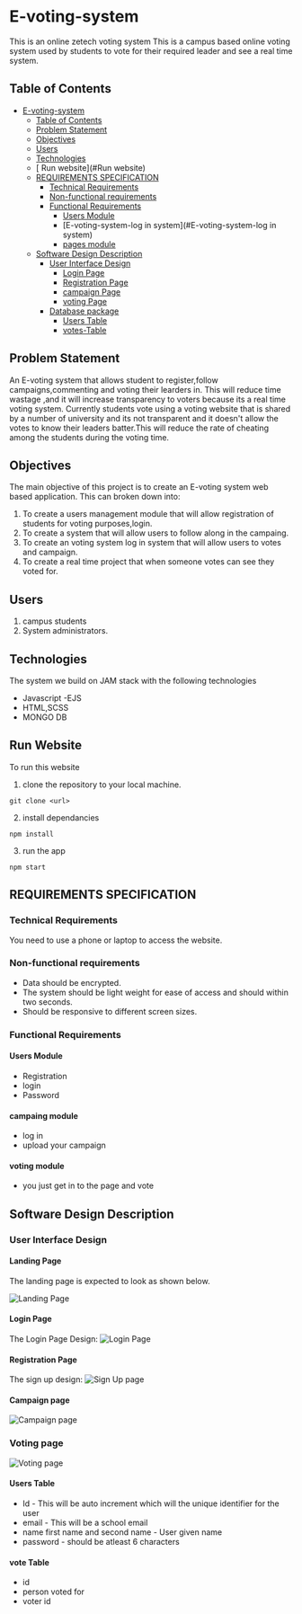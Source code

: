# E-voting-system
This is an online zetech voting system 
This is a campus based online voting system used by students to vote for their required leader and see a real time system.
## Table of Contents
- [E-voting-system](#E-voting-system)
  - [Table of Contents](#table-of-contents)
  - [Problem Statement](#problem-statement)
  - [Objectives](#objectives)
  - [Users](#users)
  - [Technologies](#technologies)
  - [ Run website](#Run website)
  - [REQUIREMENTS SPECIFICATION](#requirements-specification)
    - [Technical Requirements](#technical-requirements)
    - [Non-functional requirements](#non-functional-requirements)
    - [Functional Requirements](#functional-requirements)
      - [Users Module](#users-module)
      - [E-voting-system-log in system](#E-voting-system-log in system)
      - [pages module](#pages-module)
  - [Software Design Description](#software-design-description)
    - [User Interface Design](#user-interface-design)
      - [Login Page](#login-page)
      - [Registration Page](#registration-page)
      - [campaign Page](#campaign-page)
      - [voting Page](#voting-page)
    - [Database package](#database-package)
      - [Users Table](#users-table)
      - [votes-Table](#votes-table)

## Problem Statement
An E-voting system that allows student to register,follow campaigns,commenting and voting their learders in. This will reduce time wastage ,and it will increase transparency to voters because its a real time voting system. Currently students vote using a voting website that is shared by a number of university and its not transparent and it doesn't allow the votes to know their leaders batter.This will reduce the rate of cheating among the students during the voting time.

## Objectives
The main objective of this project is to create an E-voting system  web based application. This can broken down into:
1. To create a users management module that will allow registration of students for voting purposes,login.
2. To create a  system that will allow users to follow along in the campaing.
3. To create an voting system log in system  that will allow users to votes and campaign.
4. To create a real time project that when someone votes can see they voted for.

## Users
1. campus students
2. System administrators.

## Technologies
The system we build on JAM stack with the following technologies
- Javascript
-EJS
- HTML,SCSS
- MONGO DB

## Run Website
To run this website
1. clone the repository to your local machine.
```#!/bin/bash
git clone <url>
```
2. install dependancies
```#!/bin/bash
npm install
```
3. run the app
```#!/bin/bash
npm start
```

## REQUIREMENTS SPECIFICATION

### Technical Requirements
You need to use a phone or laptop to access the website.

### Non-functional requirements
- Data should be encrypted.
- The system should be light weight for ease of access and should within two seconds.
- Should be responsive to different screen sizes.

### Functional Requirements

#### Users Module
- Registration
- login
- Password

#### campaing module
- log in
- upload your campaign

#### voting module
- you just get in to the page and vote 


## Software Design Description


### User Interface Design


#### Landing Page
The landing page is expected to look as shown below.

![Landing Page](./documentation/landing.png)

#### Login Page

The Login Page Design:
![Login Page](documentation/login.png)

#### Registration Page

The sign up design:
![Sign Up page](documentation/Registration.png)
#### Campaign page

![Campaign page](documentation/campe.png)

### Voting page

![Voting page](documentation/Voting.png)

#### Users Table
- Id - This will be auto increment which will the unique identifier for the user
- email - This will be a school email
- name first name and second name - User given name
- password - should be atleast 6 characters

#### vote Table
- id
- person voted for
- voter id
